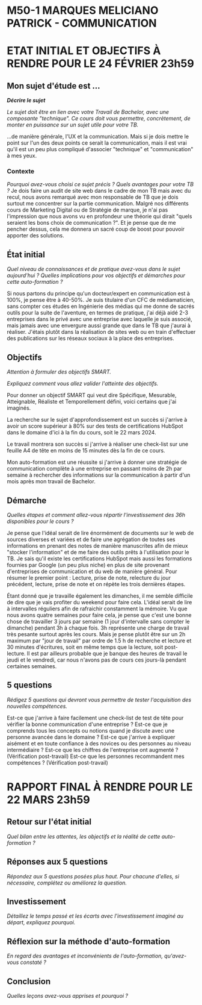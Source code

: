 # M50-1 MARQUES MELICIANO PATRICK - COMMUNICATION

# ETAT INITIAL ET OBJECTIFS À RENDRE POUR LE 24 FÉVRIER 23h59

## Mon sujet d'étude est ...

**_Décrire le sujet_**

_Le sujet doit être en lien avec votre Travail de Bachelor, avec une composante "technique". Ce cours doit vous permettre, concrètement, de monter en puissance sur un sujet utile pour votre TB._ 

...de manière générale, l'UX et la communication. Mais si je dois mettre le point sur l'un des deux points ce serait la communication, mais il est vrai qu'il est un peu plus compliqué d'associer "technique" et "communication" à mes yeux.

### Contexte

_Pourquoi avez-vous choisi ce sujet précis ? Quels avantages pour votre TB ?_
Je dois faire un audit de site web dans le cadre de mon TB mais avec du recul, nous avons remarqué avec mon responsable de TB que je dois surtout me concentrer sur la partie communication. Malgré nos différents cours de Marketing Digital ou de Stratégie de marque, je n'ai pas l'impression que nous avons vu en profondeur une théorie qui dirait "quels seraient les bons choix de communication ?". Et je pense que de me pencher dessus, cela me donnera un sacré coup de boost pour pouvoir apporter des solutions.

## État initial

_Quel niveau de connaissances et de pratique avez-vous dans le sujet aujourd'hui ? Quelles implications pour vos objectifs et démarches pour cette auto-formation ?_

Si nous partons du principe qu'un docteur/expert en communication est à 100%, je pense être à 40-50%. Je suis titulaire d'un CFC de médiamaticien, sans compter ces études en Ingénierie des médias qui me donne de sacrés outils pour la suite de l'aventure, en termes de pratique, j'ai déjà aidé 2-3 entreprises dans le privé avec une entreprise avec laquelle je suis associé, mais jamais avec une envergure aussi grande que dans le TB que j'aurai à réaliser.
J'étais plutôt dans la réalisation de sites web ou en train d'effectuer des publications sur les réseaux sociaux à la place des entreprises.

## Objectifs

_Attention à formuler des objectifs SMART._

_Expliquez comment vous allez valider l'atteinte des objectifs._

Pour donner un objectif SMART qui veut dire Spécifique, Mesurable, Atteignable, Réaliste et Temporellement défini, voici certains que j'ai imaginés.

La recherche sur le sujet d'approfondissement est un succès si j'arrive à avoir un score supérieur à 80% sur des tests de certifications HubSpot dans le domaine d'ici à la fin du cours, soit le 22 mars 2024.

Le travail montrera son succès si j'arrive à réaliser une check-list sur une feuille A4 de tête en moins de 15 minutes dès la fin de ce cours.

Mon auto-formation est une réussite si j'arrive à donner une stratégie de communication complète à une entreprise en passant moins de 2h par semaine à rechercher des informations sur la communication à partir d'un mois après mon travail de Bachelor.


## Démarche

_Quelles étapes et comment allez-vous répartir l'investissement des 36h disponibles pour le cours ?_

Je pense que l'idéal serait de lire énormément de documents sur le web de sources diverses et variées et de faire une agrégation de toutes ses informations en prenant des notes de manière manuscrites afin de mieux "stocker l'information" et de me faire des outils prêts à l'utilisation pour le TB.
Je sais qu'il existe les certifications HubSpot mais aussi les formations fournies par Google (un peu plus niche) en plus de site provenant d'entreprises de communication et du web de manière général.
Pour résumer le premier point : Lecture, prise de note, relecture du jour précédent, lecture, prise de note et on répète les trois dernières étapes.

Étant donné que je travaille également les dimanches, il me semble difficile de dire que je vais profiter du weekend pour faire cela. L'idéal serait de lire à intervalles réguliers afin de rafraichir constamment la mémoire.
Vu que nous avons quatre semaines pour faire cela, je pense que c'est une bonne chose de travailler 3 jours par semaine (1 jour d'intervalle sans compter le dimanche) pendant 3h à chaque fois. 3h représente une charge de travail très pesante surtout après les cours. Mais je pense plutôt être sur un 2h maximum par "jour de travail" par ordre de 1.5 h de recherche et lecture et 30 minutes d'écritures, soit en même temps que la lecture, soit post-lecture. Il est par ailleurs probable que je banque des heures de travail le jeudi et le vendredi, car nous n'avons pas de cours ces jours-là pendant certaines semaines.

## 5 questions

_Rédigez 5 questions qui devront vous permettre de tester l'acquisition des nouvelles compétences._

Est-ce que j'arrive à faire facilement une check-list de test de tête pour vérifier la bonne communication d'une entreprise ?
Est-ce que je comprends tous les concepts ou notions quand je discute avec une personne avancée dans le domaine ?
Est-ce que j'arrive à expliquer aisément et en toute confiance à des novices ou des personnes au niveau intermédiaire ?
Est-ce que les chiffres de l'entreprise ont augmenté ? (Vérification post-travail)
Est-ce que les personnes recommandent mes compétences ? (Vérification post-travail)

# RAPPORT FINAL À RENDRE POUR LE 22 MARS 23h59

## Retour sur l'état initial

_Quel bilan entre les attentes, les objectifs et la réalité de cette auto-formation ?_

## Réponses aux 5 questions

_Répondez aux 5 questions posées plus haut. Pour chacune d'elles, si nécessaire, complétez ou améliorez la question._

## Investissement

_Détaillez le temps passé et les écarts avec l'investissement imaginé au départ, expliquez pourquoi._

## Réflexion sur la méthode d'auto-formation

_En regard des avantages et inconvénients de l'auto-formation, qu'avez-vous constaté ?_

## Conclusion

_Quelles leçons avez-vous apprises et pourquoi ?_
